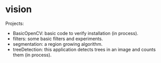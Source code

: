 # vision

Projects:  
- BasicOpenCV: basic code to verify installation (in process).
- filters: some basic filters and experiments.
- segmentation: a region growing algorithm. 
- treeDetection: this application detects trees in an image and counts them (in process).
